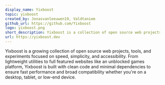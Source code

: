 ```yaml
---
display_name: Yixboost
topic: yixboost
created_by: Jonasvanleeuwen19, Valdtaniem
github_url: https://github.com/Yixboost
logo: yixboost.png
short_description: Yixboost is a collection of open source web projects and tools, built for speed, simplicity, and accessibility.
url: https://yixboost.dev
---
```

Yixboost is a growing collection of open source web projects, tools, and experiments focused on speed, simplicity, and accessibility. From lightweight utilities to full featured websites like an unblocked games platform, Yixboost is built with clean code and minimal dependencies to ensure fast performance and broad compatibility whether you're on a desktop, tablet, or low-end device.
